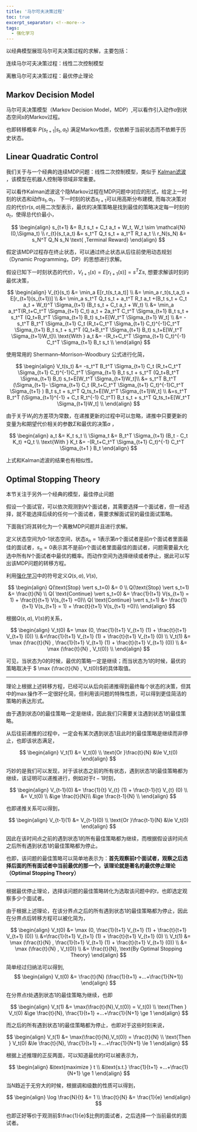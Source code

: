 ```yaml
---
title: '马尔可夫决策过程'
toc: true
excerpt_separator: <!--more-->
tags: 
  - 强化学习
---
```




以经典模型展现马尔可夫决策过程的求解，主要包括：

连续马尔可夫决策过程：线性二次控制模型

离散马尔可夫决策过程：最优停止理论



<!--more-->

## Markov Decision Model

马尔可夫决策模型（Markov Decision Model，MDP）,可以看作引入动作$a$到状态空间$s$的Markov过程。

也即转移概率 $P(s_{t+1} \vert s_t,a_t)$ 满足Markov性质，仅依赖于当前状态而不依赖于历史状态。



## Linear Quadratic Control

我们关于与一个经典的连续MDP问题：线性二次控制模型，类似于 [Kalman滤波](https://truenobility303.github.io/Filter/) ，该模型在机器人控制等领域非常重要。

可以看作Kalman滤波这个隐Markov过程在MDP问题中对应的形式，给定上一时刻的状态和动作$s_t,a_t$， 下一时刻的状态$s_{t+1}$可以用高斯分布建模,  而每次决策对应的代价$r(s,a)$用二次型表示，最优的决策策略是找到最佳的策略决定每一时刻的$a_t$，使得总代价最小，

$$
\begin{align}
s_{t+1} &= B_t s_t +  C_t a_t + W_t, W_t \sim \mathcal{N}(0,\Sigma_t) \\
r_{t}(s_t,a_t) &=  s_t^T Q_t  s_t + a_t^T R_t  a_t \\
r_N(s_N) &= s_N^T Q_N s_N \text{ ,Terminal Reward}
\end{align}
$$


假定该MDP过程存在终止状态，可以通过终止状态从后往前使用动态规划（Dynamic Programming，DP）的思想进行求解。

假设已知下一时刻状态的代价，$V_{t+1}(s) = E[r_{t+1}(s)] = s^T \Sigma s$, 想要求解该时刻的最优决策，


$$
\begin{align}
V_{t}(s_t) &= \min_a E[r_t(s_t,a_t)] \\
&= \min_a r_t(s_t,a_t) + E[r_{t+1}(s_{t+1})] \\ 
&= \min_a s_t^T Q_t  s_t + a_t^T R_t  a_t +(B_t s_t +  C_t a_t + W_t)^T \Sigma_{t+1} (B_t s_t +  C_t a_t + W_t)  \\
&= \min_a  a_t^T(R_t+C_t^T \Sigma_{t+1} C_t) a_t + 2a_t^T C_t^T \Sigma_{t+1} B_t s_t + s_t^T (Q_t+B_t^T \Sigma_{t+1} B_t) s_t+E[W_t^T \Sigma_{t+1} W_t] \\
&=  -s_t^T B_t^T \Sigma_{t+1} C_t (R_t+C_t^T \Sigma_{t+1} C_t)^{-1}C_t^T \Sigma_{t+1} B_t s_t + s_t^T (Q_t+B_t^T \Sigma_{t+1} B_t) s_t+E[W_t^T \Sigma_{t+1}W_t]\\
\text{With } a_t &=  -(R_t+C_t^T \Sigma_{t+1} C_t)^{-1} C_t^T \Sigma_{t+1} B_t s_t \\
\end{align}
$$


使用常用的 Shermann–Morrison–Woodbury 公式进行化简，


$$
\begin{align}
V_t(s_t) &= -s_t^T B_t^T \Sigma_{t+1} C_t (R_t+C_t^T \Sigma_{t+1} C_t)^{-1}C_t^T \Sigma_{t+1} B_t s_t + s_t^T (Q_t+B_t^T \Sigma_{t+1} B_t) s_t+E[W_t^T \Sigma_{t+1}W_t]\\ 
&= s_t^T B_t^T (\Sigma_{t+1}- \Sigma_{t+1} C_t (R_t+C_t^T \Sigma_{t+1} C_t)^{-1}C_t^T \Sigma_{t+1} ) B_t s_t + s_t^T Q_ts_t+E[W_t^T \Sigma_{t+1}W_t] \\
&=s_t^T B_t^T (\Sigma_{t+1}^{-1} + C_t R_t^{-1} C_t^T) B_t s_t + s_t^T Q_ts_t+E[W_t^T \Sigma_{t+1}W_t] \\
\end{align}
$$


由于关于$W_t$的方差项为常数，在递推更新的过程中可以忽略，递推中只要更新的变量为和期望代价相关的参数$\Sigma$和最优的决策$a$ ，


$$
\begin{align}
a_t &= K_t s_t  \\
\Sigma_t &= B_t^T \Sigma_{t+1} (B_t  -  C_t K_t)  +Q_t \\
\text{With } K_t &= -(R_t+C_t^T \Sigma_{t+1} C_t)^{-1} C_t^T \Sigma_{t+1 } B_t
\end{align}
$$


上式和Kalman滤波的结果也有相似性。



## Optimal Stopping Theory

本节关注于另外一个经典的模型，最佳停止问题

假设一个面试官，可以依次观测到$N$个面试者，其需要选择一个面试者，但一经选择，就不能选择后续的任何一个面试者，需要求解面试官的最佳面试策略。

下面我们将其转化为一个离散MDP问题并且进行求解。

定义状态空间为0-1状态空间，状态$s_n=1$表示第$n$个面试者是前$n$个面试者里面最佳的面试者，$s_n=0$表示其不是前$n$个面试者里面最佳的面试者，问题需要最大化选中所有$N$个面试者中最优的概率。而动作空间为选择继续或者停止，据此可以写出该MDP问题的转移方程。

利用[强化学习](https://truenobility303.github.io/RL/)中的符号定义$Q(s,a),V(s)$, 


$$
\begin{align}
Q(\text{Stop} \vert s_t=0) &= 0 \\
Q(\text{Stop} \vert s_t=1) &= \frac{t}{N} \\
Q( \text{Continue} \vert s_t=0) &= \frac{1}{t+1} V(s_{t+1} = 1) +  \frac{t}{t+1} V(s_{t+1} =0)\\ 
Q( \text{Continue} \vert s_t=1) &= \frac{1}{t+1} V(s_{t+1} = 1) +  \frac{t}{t+1} V(s_{t+1} =0)\\ 
\end{align}
$$


根据$Q(s,a),V(s)$的关系，


$$
\begin{align}
V_t(0) &= \max (0, \frac{1}{t+1} V_{t+1} (1) +  \frac{t}{t+1} V_{t+1} (0)) \\
&=\frac{1}{t+1} V_{t+1} (1) +  \frac{t}{t+1} V_{t+1} (0) \\
V_t(1) &= \max (\frac{t}{N} , \frac{1}{t+1} V_{t+1} (1) +  \frac{t}{t+1} V_{t+1} (0)) \\
&= \max (\frac{t}{N} , V_t(0)) \\
\end{align}
$$


可见，当状态为0的时候，最优的策略一定是继续；而当状态为1的时候，最优的策略取决于  $ \max (\frac{t}{N} , V_t(0))$的具体取值。

---

理论上根据上述转移方程，已经可以从后向前递推得到最终每个状态的决策，但其中的$\max$操作不一定很好化简，但利用该问题的特殊性质，可以得到更佳简洁的策略的表达形式。

由于遇到状态0的最佳策略一定是继续，因此我们只需要关注遇到状态1的最佳策略。

从后往前递推的过程中，一定会有某次遇到状态1且此时的最佳策略是继续而非停止，也即该状态满足，


$$
\begin{align}
V_t(1) &= V_t(0) \\
\text{Or }\frac{t}{N} &\le V_t(0)
\end{align}
$$


巧妙的是我们可以发现，对于该状态之前的所有状态，遇到状态1的最佳策略都为继续，该证明可以递推进行，例如对于$t-1$时刻，


$$
\begin{align}
V_{t-1}(0) &= \frac{1}{t} V_{t} (1) +  \frac{t-1}{t} V_{t} (0) \\
&= V_t(0) \\
&\ge \frac{t}{N}\\
&\ge \frac{t-1}{N} \\
\end{align}
$$


也即递推关系可以得到，


$$
\begin{align}
V_{t-1}(1) &= V_{t-1}(0) \\
\text{Or }\frac{t-1}{N} &\le V_t(0)
\end{align}
$$


因此在该时间点之前的遇到状态1的所有最佳策略都为继续，而根据假设该时间点之后所有遇到状态1的最佳策略都为停止。

也即，该问题的最佳策略可以简单地表示为：**首先观察前$t$个面试者，观察之后选择后面的所有面试者中当前最优的那一个，该理论就是著名的最优停止理论（Optimal Stopping Theory）**

---

根据最优停止理论，选择该问题的最佳策略转化为选取该问题中的$t$，也即选定观察多少个面试者。

由于根据上述理论，在该分界点之后的所有遇到状态1的最佳策略都为停止，因此在分界点后转移方程可以被化简为，


$$
\begin{align}
V_t(0) &= \max (0, \frac{1}{t+1} V_{t+1} (1) +  \frac{t}{t+1} V_{t+1} (0)) \\
&=\frac{1}{t+1} V_{t+1} (1) +  \frac{t}{t+1} V_{t+1} (0) \\
V_t(1) &= \max (\frac{t}{N} , \frac{1}{t+1} V_{t+1} (1) +  \frac{t}{t+1} V_{t+1} (0)) \\
&= \max (\frac{t}{N} , V_t(0)) \\
&= \frac{t}{N}, \text{By Optimal Stopping Theory}
\end{align}
$$


简单经过归纳法可以得到,
$$
\begin{align}
V_t(0) &= \frac{t}{N} (\frac{1}{t+1} +...+\frac{1}{N+1})
\end{align}
$$


在分界点$t$处遇到状态1的最佳策略为继续，也即


$$
\begin{align}
V_t(1) &=  \max(\frac{t}{N},V_t(0)) = V_t(0) \\
\text{Then } V_t(0) &\ge \frac{t}{N}, \frac{1}{t+1} +...+\frac{1}{N+1} \ge 1
\end{align}
$$


而之后的所有遇到状态1的最佳策略都为停止，也即对于这些时刻来说，


$$
\begin{align}
V_t(1) &=  \max(\frac{t}{N},V_t(0)) = \frac{t}{N} \\
\text{Then } V_t(0) &\le \frac{t}{N}, \frac{1}{t+1} +...+\frac{1}{N+1} \le 1
\end{align}
$$


根据上述推理的正反两面，可以知道最优的$t$可以被表示为，


$$
\begin{align}
&\text{maximize } t \\
&\text{s.t.} \frac{1}{t+1} +...+\frac{1}{N+1} \ge 1
\end{align}
$$


当$N$趋近于无穷大的时候，根据调和级数的性质可以得到，


$$
\begin{align}
\log \frac{N}{t} &= 1 \\
\frac{t}{N} &= \frac{1}{e}
\end{align}
$$


也即正好等价于观测前$\frac{1}{e}$比例的面试者，之后选择一个当前最优的面试者。